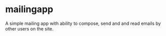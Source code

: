 # mailingapp
A simple mailing app with ability to compose, send and and read emails by other users on the site.
